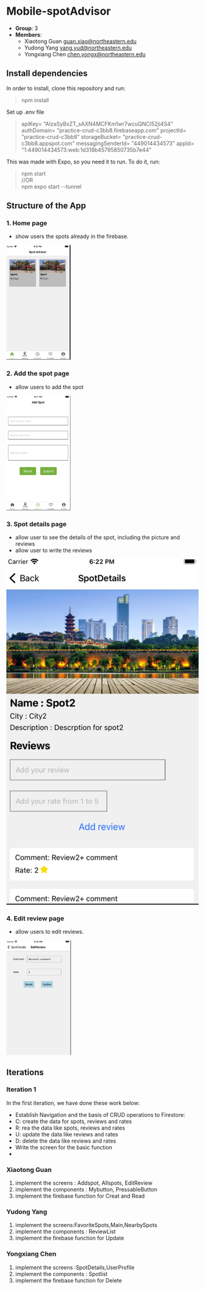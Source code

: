 # Mobile-spotAdvisor

- **Group**: 3
- **Members**:
  - Xiaotong Guan <guan.xiao@northeastern.edu>
  - Yudong Yang	<yang.yud@northeastern.edu>
  - Yongxiang Chen <chen.yongx@northeastern.edu>

## Install dependencies
In order to install, clone this repository and run:
> npm install  

Set up .env file
> apiKey= "AIzaSyBxZT_sAXN4MCFKm1wr7wcuQNCI52ji4S4"
> authDomain= "practice-crud-c3bb8.firebaseapp.com"
> projectId= "practice-crud-c3bb8"
> storageBucket= "practice-crud-c3bb8.appspot.com"
> messagingSenderId= "449014434573"
> appId= "1:449014434573:web:1d318b45795850735b7e44"


This was made with Expo, so you need it to run. To do it, run:
> npm start  
 //OR  
> npm expo start --tunnel


## Structure of the App
### 1. Home page
- show users the spots already in the firebase.

<img src="https://github.com/guanxiaotongyz/Mobile-spotAdviosr/blob/dev_iter_update_delete_basic/pictures/Home.png" height="300" alt="loginpage"/>


### 2. Add the spot page
- allow users to add the spot

<img src="https://github.com/guanxiaotongyz/Mobile-spotAdviosr/blob/dev_iter_update_delete_basic/pictures/AddSpot.png" height="300" alt="loginpage"/>

  
### 3. Spot details page
- allow user to see the details of the spot, including the picture and reviews
- allow user to write the reviews

<img src="https://github.com/guanxiaotongyz/Mobile-spotAdviosr/blob/dev_iter_update_delete_basic/pictures/SpotDetails.png"/>
  
### 4. Edit review page
- allow users to edit reviews.

<img src="https://github.com/guanxiaotongyz/Mobile-spotAdviosr/blob/dev_iter_update_delete_basic/pictures/EditReview.png"  height="300" alt="loginpage"/>

  
## Iterations
### Iteration 1
In the first iteration, we have done these work below:
- Establish Navigation and the basis of CRUD operations to Firestore: 
- C: create the data for spots, reviews and rates
- R: rea the data like spots, reviews and rates
- U: update the data like reviews and rates
- D: delete the data like reviews and rates
- Write the screen for the basic function
- 

### Xiaotong Guan
1. implement the screens : Addspot, Allspots, EditReview
2. implement the components : Mybutton, PressableButton
3. implement the firebase function for Creat and Read

### Yudong Yang

1. implement the screens:FavoriteSpots,Main,NearbySpots
2. implement the components : ReviewList
3. implement the firebase function for Update

### Yongxiang Chen

1. implement the screens :SpotDetails,UserProfile
2. implement the components : Spotlist
3. implement the firebase function for Delete



